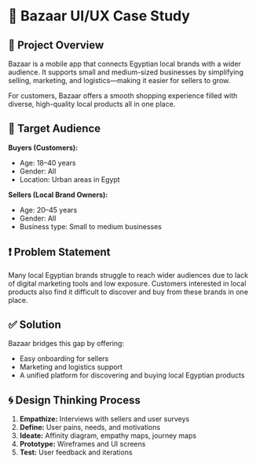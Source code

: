 # 📱 Bazaar UI/UX Case Study

## 🧾 Project Overview
Bazaar is a mobile app that connects Egyptian local brands with a wider audience. It supports small and medium-sized businesses by simplifying selling, marketing, and logistics—making it easier for sellers to grow. 

For customers, Bazaar offers a smooth shopping experience filled with diverse, high-quality local products all in one place.

## 🎯 Target Audience
**Buyers (Customers):**
- Age: 18–40 years
- Gender: All
- Location: Urban areas in Egypt

**Sellers (Local Brand Owners):**
- Age: 20–45 years
- Gender: All
- Business type: Small to medium businesses

## ❗ Problem Statement
Many local Egyptian brands struggle to reach wider audiences due to lack of digital marketing tools and low exposure. Customers interested in local products also find it difficult to discover and buy from these brands in one place.

## ✅ Solution
Bazaar bridges this gap by offering:
- Easy onboarding for sellers
- Marketing and logistics support
- A unified platform for discovering and buying local Egyptian products

## 🌀 Design Thinking Process
1. **Empathize:** Interviews with sellers and user surveys
2. **Define:** User pains, needs, and motivations
3. **Ideate:** Affinity diagram, empathy maps, journey maps
4. **Prototype:** Wireframes and UI screens
5. **Test:** User feedback and iterations
